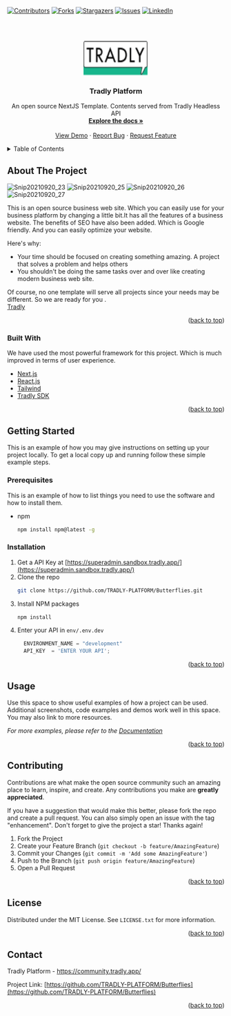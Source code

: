 <div id="top"></div>

[![Contributors][contributors-shield]][contributors-url]
[![Forks][forks-shield]][forks-url]
[![Stargazers][stars-shield]][stars-url]
[![Issues][issues-shield]][issues-url]
 [![LinkedIn][linkedin-shield]][linkedin-url]



<!-- PROJECT LOGO -->
<br />
<div align="center">
   <br />
<p align="center">
  <a href="https://github.com/TRADLY-PLATFORM/Butterflies">
    <img src="./assets/Images/SideMenubarImages/Tradly Logo.png" alt="Logo" width="150" height="80">
  </a>
 
  <h3 align="center">Tradly Platform</h3>

  <p align="center">
     An open source NextJS Template. Contents served from Tradly Headless API
    <br />
    <a href="https://portal.tradly.app/docs/introduction"><strong>Explore the docs »</strong></a>
    <br />
    <br />
    <a href="https://butterflies-sandbox-cdk3ee3g7-my-team1871.vercel.app/">View Demo</a>
    ·
    <a href="https://github.com/TRADLY-PLATFORM/Butterflies/issues">Report Bug</a>
    ·
    <a href="https://github.com/TRADLY-PLATFORM/Butterflies/issues">Request Feature</a>
  </p>
</p>

</div>



<!-- TABLE OF CONTENTS -->
<details>
  <summary>Table of Contents</summary>
  <ol>
    <li>
      <a href="#about-the-project">About The Project</a>
      <ul>
        <li><a href="#built-with">Built With</a></li>
      </ul>
    </li>
    <li>
      <a href="#getting-started">Getting Started</a>
      <ul>
        <li><a href="#prerequisites">Prerequisites</a></li>
        <li><a href="#installation">Installation</a></li>
      </ul>
    </li>
    <li><a href="#usage">Usage</a></li>
     <li><a href="#contributing">Contributing</a></li>
    <li><a href="#license">License</a></li>
    <li><a href="#contact">Contact</a></li>
   </ol>
</details>



<!-- ABOUT THE PROJECT -->
## About The Project

![Snip20210920_23](https://user-images.githubusercontent.com/61427976/133940934-b3e18f84-57f8-49bc-a5c7-a0e23a7ebb66.png)
![Snip20210920_25](https://user-images.githubusercontent.com/61427976/133940940-cce97fbc-b267-4a7c-8c04-14a432030f0e.png)
![Snip20210920_26](https://user-images.githubusercontent.com/61427976/133940948-09361d1c-08b3-43e3-b588-ac1dd3ff3e0c.png)
![Snip20210920_27](https://user-images.githubusercontent.com/61427976/133940957-e8905cd8-2ece-46ee-800a-e07546950b60.png)

This is an open source business web site. Which you can easily use for your business platform by changing a little bit.It has all the features of a business website. The benefits of SEO have also been added. Which is Google friendly. And you can easily optimize your website.

Here's why:
* Your time should be focused on creating something amazing. A project that solves a problem and helps others
* You shouldn't be doing the same tasks over and over like creating modern business web site. 
 
Of course, no one template will serve all projects since your needs may be different. So we are ready for you .  
  <a href="https://community.tradly.app/">Tradly</a>
 
<p align="right">(<a href="#top">back to top</a>)</p>



### Built With

We have used the most powerful framework for this project. Which is much improved in terms of user experience.

* [Next.js](https://nextjs.org/)
* [React.js](https://reactjs.org/)
* [Tailwind](https://tailwindcss.com/)
* [Tradly SDK](https://www.npmjs.com/package/tradly)
      
<p align="right">(<a href="#top">back to top</a>)</p>



<!-- GETTING STARTED -->
## Getting Started

This is an example of how you may give instructions on setting up your project locally.
To get a local copy up and running follow these simple example steps.

### Prerequisites

This is an example of how to list things you need to use the software and how to install them.
* npm
  ```sh
  npm install npm@latest -g
  ```

### Installation
 

1. Get a API Key at [https://superadmin.sandbox.tradly.app/](https://superadmin.sandbox.tradly.app/)
2. Clone the repo
   ```sh
   git clone https://github.com/TRADLY-PLATFORM/Butterflies.git
   ```
3. Install NPM packages
   ```sh
   npm install
   ```
4. Enter your API in `env/.env.dev`
   ```js
     ENVIRONMENT_NAME = "development"
     API_KEY  = 'ENTER YOUR API';
   ```

<p align="right">(<a href="#top">back to top</a>)</p>



<!-- USAGE EXAMPLES -->
## Usage

Use this space to show useful examples of how a project can be used. Additional screenshots, code examples and demos work well in this space. You may also link to more resources.

_For more examples, please refer to the [Documentation](https://example.com)_

<p align="right">(<a href="#top">back to top</a>)</p>




<!-- CONTRIBUTING -->
## Contributing

Contributions are what make the open source community such an amazing place to learn, inspire, and create. Any contributions you make are **greatly appreciated**.

If you have a suggestion that would make this better, please fork the repo and create a pull request. You can also simply open an issue with the tag "enhancement".
Don't forget to give the project a star! Thanks again!

1. Fork the Project
2. Create your Feature Branch (`git checkout -b feature/AmazingFeature`)
3. Commit your Changes (`git commit -m 'Add some AmazingFeature'`)
4. Push to the Branch (`git push origin feature/AmazingFeature`)
5. Open a Pull Request

<p align="right">(<a href="#top">back to top</a>)</p>



<!-- LICENSE -->
## License

Distributed under the MIT License. See `LICENSE.txt` for more information.

<p align="right">(<a href="#top">back to top</a>)</p>



<!-- CONTACT -->
## Contact

Tradly Platform   -  https://community.tradly.app/

Project Link: [https://github.com/TRADLY-PLATFORM/Butterflies](https://github.com/TRADLY-PLATFORM/Butterflies)

<p align="right">(<a href="#top">back to top</a>)</p>



<!-- ACKNOWLEDGMENTS -->
 

<!-- MARKDOWN LINKS & IMAGES -->
<!-- https://www.markdownguide.org/basic-syntax/#reference-style-links -->
[contributors-shield]: https://img.shields.io/github/contributors/TRADLY-PLATFORM/Butterflies.svg?style=for-the-badge
[contributors-url]: https://github.com/TRADLY-PLATFORM/Butterflies/graphs/contributors
[forks-shield]: https://img.shields.io/github/forks/TRADLY-PLATFORM/Butterflies.svg?style=for-the-badge
[forks-url]: https://github.com/TRADLY-PLATFORM/Butterflies/network/members
[stars-shield]: https://img.shields.io/github/stars/TRADLY-PLATFORM/Butterflies.svg?style=for-the-badge
[stars-url]: https://github.com/TRADLY-PLATFORM/Butterflies/stargazers
[issues-shield]: https://img.shields.io/github/issues/TRADLY-PLATFORM/Butterflies.svg?style=for-the-badge
[issues-url]: https://github.com/TRADLY-PLATFORM/Butterflies/issues
[linkedin-shield]: https://img.shields.io/badge/-LinkedIn-black.svg?style=for-the-badge&logo=linkedin&colorB=555
[linkedin-url]: https://www.linkedin.com/showcase/tradly-platform/
 
